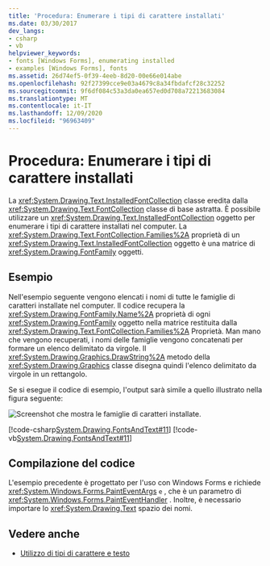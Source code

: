 ```yaml
---
title: 'Procedura: Enumerare i tipi di carattere installati'
ms.date: 03/30/2017
dev_langs:
- csharp
- vb
helpviewer_keywords:
- fonts [Windows Forms], enumerating installed
- examples [Windows Forms], fonts
ms.assetid: 26d74ef5-0f39-4eeb-8d20-00e66e014abe
ms.openlocfilehash: 92f27399cce9e03a4679c8a34fbdafcf28c32252
ms.sourcegitcommit: 9f6df084c53a3da0ea657ed0d708a72213683084
ms.translationtype: MT
ms.contentlocale: it-IT
ms.lasthandoff: 12/09/2020
ms.locfileid: "96963409"
---
```

# <a name="how-to-enumerate-installed-fonts"></a>Procedura: Enumerare i tipi di carattere installati
La <xref:System.Drawing.Text.InstalledFontCollection> classe eredita dalla <xref:System.Drawing.Text.FontCollection> classe di base astratta. È possibile utilizzare un <xref:System.Drawing.Text.InstalledFontCollection> oggetto per enumerare i tipi di carattere installati nel computer. La <xref:System.Drawing.Text.FontCollection.Families%2A> proprietà di un <xref:System.Drawing.Text.InstalledFontCollection> oggetto è una matrice di <xref:System.Drawing.FontFamily> oggetti.  
  
## <a name="example"></a>Esempio  
 Nell'esempio seguente vengono elencati i nomi di tutte le famiglie di caratteri installate nel computer. Il codice recupera la <xref:System.Drawing.FontFamily.Name%2A> proprietà di ogni <xref:System.Drawing.FontFamily> oggetto nella matrice restituita dalla <xref:System.Drawing.Text.FontCollection.Families%2A> Proprietà. Man mano che vengono recuperati, i nomi delle famiglie vengono concatenati per formare un elenco delimitato da virgole. Il <xref:System.Drawing.Graphics.DrawString%2A> metodo della <xref:System.Drawing.Graphics> classe disegna quindi l'elenco delimitato da virgole in un rettangolo.  
  
 Se si esegue il codice di esempio, l'output sarà simile a quello illustrato nella figura seguente:  
  
 ![Screenshot che mostra le famiglie di caratteri installate.](./media/how-to-enumerate-installed-fonts/list-installed-font-families.png)  
  
 [!code-csharp[System.Drawing.FontsAndText#11](~/samples/snippets/csharp/VS_Snippets_Winforms/System.Drawing.FontsAndText/CS/Class1.cs#11)]
 [!code-vb[System.Drawing.FontsAndText#11](~/samples/snippets/visualbasic/VS_Snippets_Winforms/System.Drawing.FontsAndText/VB/Class1.vb#11)]  
  
## <a name="compiling-the-code"></a>Compilazione del codice  
 L'esempio precedente è progettato per l'uso con Windows Forms e richiede <xref:System.Windows.Forms.PaintEventArgs> `e` , che è un parametro di <xref:System.Windows.Forms.PaintEventHandler> . Inoltre, è necessario importare lo <xref:System.Drawing.Text> spazio dei nomi.  
  
## <a name="see-also"></a>Vedere anche

- [Utilizzo di tipi di carattere e testo](using-fonts-and-text.md)
